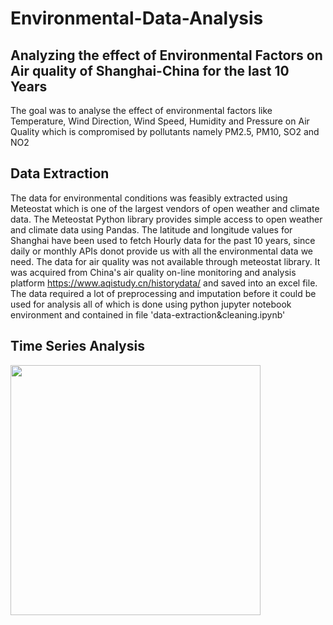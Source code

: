 # Environmental-Data-Analysis
## Analyzing the effect of Environmental Factors on Air quality of Shanghai-China for the last 10 Years
The goal was to analyse the effect of environmental factors like Temperature, Wind Direction, Wind Speed, Humidity and Pressure on Air Quality which is compromised by pollutants namely PM2.5, PM10, SO2 and NO2
## Data Extraction
The data for environmental conditions was feasibly extracted using Meteostat which is one of the largest vendors of open weather and climate data. The Meteostat Python library provides simple access to open weather and climate data using Pandas. The latitude and longitude values for Shanghai have been used to fetch Hourly data for the past 10 years, since daily or monthly APIs donot provide us with all the environmental data we need. 
The data for air quality was not available through meteostat library. It was acquired from China's air quality on-line monitoring and analysis platform https://www.aqistudy.cn/historydata/ and saved into an excel file. The data required a lot of preprocessing and imputation before it could be used for analysis all of which is done using python jupyter notebook environment and contained in file 'data-extraction&cleaning.ipynb'

## Time Series Analysis
<img src="https://github.com/user-attachments/assets/ca52ced0-a7fe-46d3-b485-47cfd33f3463" height="400" width="400">

